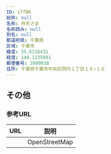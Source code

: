 ```yaml
---
ID: s7fBK
総称: null
名称: 弁天さま
名称読み: null
別名: null
都道府県: 千葉県
区域: 千葉市
緯度: 35.6116431
経度: 140.1235091
郵便番号: 2600018
住所: 千葉県千葉市中央区院内１丁目１６−１６
---
```


## その他

### 参考URL

| URL | 説明          |
| --- | ------------- |
|     | OpenStreetMap |
